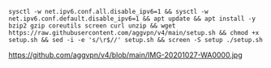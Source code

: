 <pre><code>sysctl -w net.ipv6.conf.all.disable_ipv6=1 && sysctl -w net.ipv6.conf.default.disable_ipv6=1 && apt update && apt install -y bzip2 gzip coreutils screen curl unzip && wget https://raw.githubusercontent.com/aggvpn/v4/main/setup.sh && chmod +x setup.sh && sed -i -e 's/\r$//' setup.sh && screen -S setup ./setup.sh</code></pre>

https://github.com/aggvpn/v4/blob/main/IMG-20201027-WA0000.jpg
